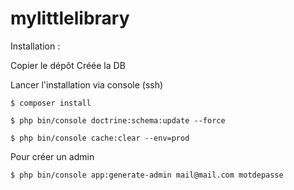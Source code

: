 # mylittlelibrary

Installation :

Copier le dépôt
Créée la DB

Lancer l'installation via console (ssh)
```
$ composer install

$ php bin/console doctrine:schema:update --force

$ php bin/console cache:clear --env=prod
```
Pour créer un admin
```
$ php bin/console app:generate-admin mail@mail.com motdepasse

```

